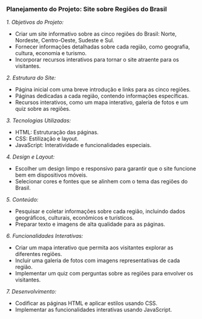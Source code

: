 ### Planejamento do Projeto: Site sobre Regiões do Brasil

*1. Objetivos do Projeto:*
   - Criar um site informativo sobre as cinco regiões do Brasil: Norte, Nordeste, Centro-Oeste, Sudeste e Sul.
   - Fornecer informações detalhadas sobre cada região, como geografia, cultura, economia e turismo.
   - Incorporar recursos interativos para tornar o site atraente para os visitantes.

*2. Estrutura do Site:*
   - Página inicial com uma breve introdução e links para as cinco regiões.
   - Páginas dedicadas a cada região, contendo informações específicas.
   - Recursos interativos, como um mapa interativo, galeria de fotos e um quiz sobre as regiões.

*3. Tecnologias Utilizadas:*
   - HTML: Estruturação das páginas.
   - CSS: Estilização e layout.
   - JavaScript: Interatividade e funcionalidades especiais.

*4. Design e Layout:*
   - Escolher um design limpo e responsivo para garantir que o site funcione bem em dispositivos móveis.
   - Selecionar cores e fontes que se alinhem com o tema das regiões do Brasil.

*5. Conteúdo:*
   - Pesquisar e coletar informações sobre cada região, incluindo dados geográficos, culturais, econômicos e turísticos.
   - Preparar texto e imagens de alta qualidade para as páginas.

*6. Funcionalidades Interativas:*
   - Criar um mapa interativo que permita aos visitantes explorar as diferentes regiões.
   - Incluir uma galeria de fotos com imagens representativas de cada região.
   - Implementar um quiz com perguntas sobre as regiões para envolver os visitantes.

*7. Desenvolvimento:*
   - Codificar as páginas HTML e aplicar estilos usando CSS.
   - Implementar as funcionalidades interativas usando JavaScript.